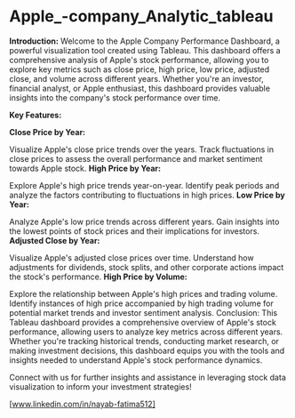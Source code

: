 # Apple_-company_Analytic_tableau
**Introduction:**
Welcome to the Apple Company Performance Dashboard, a powerful visualization tool created using Tableau. This dashboard offers a comprehensive analysis of Apple's stock performance, allowing you to explore key metrics such as close price, high price, low price, adjusted close, and volume across different years. Whether you're an investor, financial analyst, or Apple enthusiast, this dashboard provides valuable insights into the company's stock performance over time.

**Key Features:**

**Close Price by Year:**

Visualize Apple's close price trends over the years.
Track fluctuations in close prices to assess the overall performance and market sentiment towards Apple stock.
**High Price by Year:**

Explore Apple's high price trends year-on-year.
Identify peak periods and analyze the factors contributing to fluctuations in high prices.
**Low Price by Year:**

Analyze Apple's low price trends across different years.
Gain insights into the lowest points of stock prices and their implications for investors.
**Adjusted Close by Year:**

Visualize Apple's adjusted close prices over time.
Understand how adjustments for dividends, stock splits, and other corporate actions impact the stock's performance.
**High Price by Volume:**

Explore the relationship between Apple's high prices and trading volume.
Identify instances of high price accompanied by high trading volume for potential market trends and investor sentiment analysis.
Conclusion:
This Tableau dashboard provides a comprehensive overview of Apple's stock performance, allowing users to analyze key metrics across different years. Whether you're tracking historical trends, conducting market research, or making investment decisions, this dashboard equips you with the tools and insights needed to understand Apple's stock performance dynamics.

Connect with us for further insights and assistance in leveraging stock data visualization to inform your investment strategies!

[www.linkedin.com/in/nayab-fatima512]
